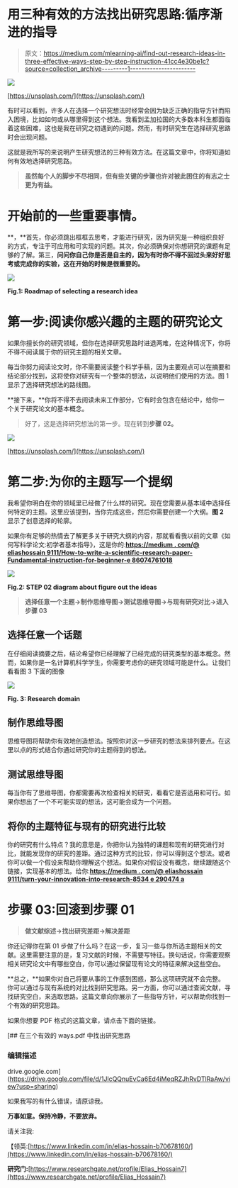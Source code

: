 # 用三种有效的方法找出研究思路:循序渐进的指导

> 原文：<https://medium.com/mlearning-ai/find-out-research-ideas-in-three-effective-ways-step-by-step-instruction-41cc4e30be1c?source=collection_archive---------1----------------------->

![](img/2e28f83a4a827bb94a59a32481667318.png)

[https://unsplash.com/](https://unsplash.com/)

有时可以看到，许多人在选择一个研究想法时经常会因为缺乏正确的指导方针而陷入困境，比如如何或从哪里得到这个想法。我看到孟加拉国的大多数本科生都面临着这些困难，这也是我在研究之初遇到的问题。然而，有时研究生在选择研究思路时会出现问题。

这就是我所写的来说明产生研究想法的三种有效方法。在这篇文章中，你将知道如何有效地选择研究思路。

> **虽然每个人的脚步不尽相同，但有些关键的步骤也许对被此困住的有志之士更为有益。**

# 开始前的一些重要事情。

**，**首先，你必须跳出框框去思考，才能进行研究，因为研究是一种组织良好的方式，专注于可应用和可实现的问题。其次，你必须确保对你想研究的课题有足够的了解。第三，**问问你自己你是否是自主的，因为有时你不得不回过头来好好思考或完成你的实验，这在开始的时候是很重要的。**

![](img/c6265440575ac8acaa9e86df8a192d48.png)

**Fig.1: Roadmap of selecting a research idea**

# 第一步:阅读你感兴趣的主题的研究论文

如果你擅长你的研究领域，但你在选择研究思路时进退两难，在这种情况下，你将不得不阅读属于你的研究主题的相关文章。

每当你努力阅读论文时，你不需要阅读整个科学手稿，因为主要观点可以在摘要和结论部分找到，这将使你对研究有一个整体的想法，以说明他们使用的方法。图 1 显示了选择研究想法的路线图。

**接下来，**你将不得不去阅读未来工作部分，它有时会包含在结论中，给你一个关于研究论文的基本概念。

> 好了，这是选择研究想法的第一步。现在转到**步骤 02。**

![](img/a8a6eb4a6b6dcbc03d85fedf916173eb.png)

[https://unsplash.com/](https://unsplash.com/)

# 第二步:为你的主题写一个提纲

我希望你明白在你的领域里已经做了什么样的研究。现在您需要从基本域中选择任何特定的主题。这里应该提到，当你完成这些，然后你需要创建一个大纲。**图 2** 显示了创意选择的轮廓。

如果你有足够的热情去了解更多关于研究大纲的内容，那就看看我以前的文章《如何写科学论文:初学者基本指导》，这是你的:[**https://medium . com/@ eliashossain 9111/How-to-write-a-scientific-research-paper-Fundamental-instruction-for-beginner-e 86074761018**](/@eliashossain9111/how-to-write-a-scientific-research-paper-fundamental-instruction-for-beginner-e86074761018)

![](img/f6267fc21ae6fb42d6794f8348ef818d.png)

**Fig.2: STEP 02 diagram about figure out the ideas**

> **选择任意一个主题→制作思维导图→测试思维导图→与现有研究对比→进入步骤 03**

## **选择任意一个话题**

在仔细阅读摘要之后，结论希望你已经理解了已经完成的研究类型的基本概念。然而，如果你是一名计算机科学学生，你需要考虑你的研究领域可能是什么。让我们看看图 3 下面的图像

![](img/81c54811bb3ca69349ce1152b95a4d4d.png)

**Fig. 3: Research domain**

## **制作思维导图**

思维导图将帮助你有效地创造想法。按照你对这一步研究的想法来排列要点。在这里以点的形式结合你通过研究你的主题得到的想法。

## **测试思维导图**

每当你有了思维导图，你都需要再次检查相关的研究，看看它是否适用和可行。如果你想出了一个不可能实现的想法，这可能会成为一个问题。

## 将你的主题特征与现有的研究进行比较

你的研究有什么特点？我的意思是，你把你认为独特的课题和现有的研究进行对比，就能发现你的研究的差距。通过这种方式的比较，你可以得到这个想法。或者你可以做一个假设来帮助你理解这个想法。如果你对假设没有概念，继续跟随这个链接，实现基本的想法。给你:[**https://medium . com/@ eliashossain 9111/turn-your-innovation-into-research-8534 e 290474 a**](/@eliashossain9111/turn-your-innovation-into-research-8534e290474a?fbclid=IwAR1tKEKd7DXtzPIuqn7aZ7N5oeC_rFHdrziaQ-DkF75seibEVEeTAQWyA4Q)

# **步骤 03:回滚到步骤 01**

> **做文献综述→找出研究差距→解决差距**

你还记得你在第 01 步做了什么吗？在这一步，复习一些与你所选主题相关的文献。这里需要注意的是，复习文献的时候，不需要写特征。换句话说，你需要观察相关研究论文中有哪些空白，你可以通过保留现有论文的特征来解决这些空白。

**总之，**如果你对自己将要从事的工作感到困惑，那么这项研究就不会完整。你可以通过与现有系统的对比找到研究思路。另一方面，你可以通过查阅文献，寻找研究空白，来选取思路。这篇文章向你展示了一些指导方针，可以帮助你找到一个有效的研究思路。

如果你想要 PDF 格式的这篇文章，请点击下面的链接。

[](https://drive.google.com/file/d/1JlcQQnuEvCa6Ed4iMeqRZJhRvDTlRaAw/view?usp=sharing) [## 在三个有效的 ways.pdf 中找出研究思路

### 编辑描述

drive.google.com](https://drive.google.com/file/d/1JlcQQnuEvCa6Ed4iMeqRZJhRvDTlRaAw/view?usp=sharing) 

如果我写的有什么错误，请原谅我。

**万事如意。保持冷静，不要放弃。**

请关注我:

【领英:[https://www.linkedin.com/in/elias-hossain-b70678160/](https://www.linkedin.com/in/elias-hossain-b70678160/)

**研究门:**[https://www.researchgate.net/profile/Elias_Hossain7](https://www.researchgate.net/profile/Elias_Hossain7)